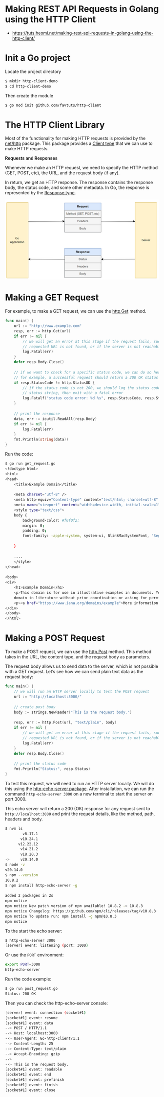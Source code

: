#  Making REST API Requests in Golang using the HTTP Client 
* https://tuts.heomi.net/making-rest-api-requests-in-golang-using-the-http-client/

# Init a Go project

Locate the project directory
```bash
$ mkdir http-client-demo
$ cd http-client-demo
```

Then create the module
```bash
$ go mod init github.com/favtuts/http-client
```

# The HTTP Client Library

Most of the functionality for making HTTP requests is provided by the [net/http](https://pkg.go.dev/net/http) package. This package provides a [Client type](https://pkg.go.dev/net/http#Client) that we can use to make HTTP requests.

**Requests and Responses**

Whenever we make an HTTP request, we need to specify the HTTP method (GET, POST, etc), the URL, and the request body (if any).

In return, we get an HTTP response. The response contains the response body, the status code, and some other metadata. In Go, the response is represented by the [Response type](https://pkg.go.dev/net/http#Response).

![request-response](./images/request-response.png)

# Making a GET Request

For example, to make a GET request, we can use the [http.Get](https://pkg.go.dev/net/http#Get) method.

```go
func main() {
	url := "http://www.example.com"
	resp, err := http.Get(url)
	if err != nil {
		// we will get an error at this stage if the request fails, such as if the
		// requested URL is not found, or if the server is not reachable.
		log.Fatal(err)
	}
	defer resp.Body.Close()

	// if we want to check for a specific status code, we can do so here
	// for example, a successful request should return a 200 OK status
	if resp.StatusCode != http.StatusOK {
		// if the status code is not 200, we should log the status code and the
		// status string, then exit with a fatal error
		log.Fatalf("status code error: %d %s", resp.StatusCode, resp.Status)
	}

	// print the response
	data, err := ioutil.ReadAll(resp.Body)
	if err != nil {
		log.Fatal(err)
	}
	fmt.Println(string(data))
}
```

Run the code:
```bash
$ go run get_request.go 
<!doctype html>
<html>
<head>
    <title>Example Domain</title>

    <meta charset="utf-8" />
    <meta http-equiv="Content-type" content="text/html; charset=utf-8" />
    <meta name="viewport" content="width=device-width, initial-scale=1" />
    <style type="text/css">
    body {
        background-color: #f0f0f2;
        margin: 0;
        padding: 0;
        font-family: -apple-system, system-ui, BlinkMacSystemFont, "Segoe UI", "Open Sans", "Helvetica Neue", Helvetica, Arial, sans-serif;
        
    }

    ....
    </style>    
</head>

<body>
<div>
    <h1>Example Domain</h1>
    <p>This domain is for use in illustrative examples in documents. You may use this
    domain in literature without prior coordination or asking for permission.</p>
    <p><a href="https://www.iana.org/domains/example">More information...</a></p>
</div>
</body>
</html>
```

# Making a POST Request


To make a POST request, we can use the [http.Post](https://pkg.go.dev/net/http#Post) method. This method takes in the URL, the content type, and the request body as parameters.

The request body allows us to send data to the server, which is not possible with a GET request. Let’s see how we can send plain text data as the request body:

```go
func main() {
	// we will run an HTTP server locally to test the POST request
	url := "http://localhost:3000/"

	// create post body
	body := strings.NewReader("This is the request body.")

	resp, err := http.Post(url, "text/plain", body)
	if err != nil {
		// we will get an error at this stage if the request fails, such as if the
		// requested URL is not found, or if the server is not reachable.
		log.Fatal(err)
	}
	defer resp.Body.Close()

	// print the status code
	fmt.Println("Status:", resp.Status)
}
```

To test this request, we will need to run an HTTP server locally. We will do this using the [http-echo-server package](https://github.com/watson/http-echo-server).
After installation, we can run the command `http-echo-server 3000` on a new terminal to start the server on port 3000.

This echo server will return a 200 (OK) response for any request sent to `http://localhost:3000` and print the request details, like the method, path, headers and body.

```bash
$ nvm ls
        v6.17.1
       v10.24.1
      v12.22.12
       v14.21.2
       v18.20.3
->     v20.14.0
$ node -v
v20.14.0
$ npm --version
10.8.2
$ npm install http-echo-server -g

added 2 packages in 2s
npm notice
npm notice New patch version of npm available! 10.8.2 -> 10.8.3
npm notice Changelog: https://github.com/npm/cli/releases/tag/v10.8.3
npm notice To update run: npm install -g npm@10.8.3
npm notice
```

To the start the echo server:
```bash
$ http-echo-server 3000
[server] event: listening (port: 3000)
```

Or use the `PORT` environment:
```bash
export PORT=3000
http-echo-server
```

Run the code example:
```bash
$ go run post_request.go 
Status: 200 OK
```

Then you can check the http-echo-server console:
```bash
[server] event: connection (socket#1)
[socket#1] event: resume
[socket#1] event: data
--> POST / HTTP/1.1
--> Host: localhost:3000
--> User-Agent: Go-http-client/1.1
--> Content-Length: 25
--> Content-Type: text/plain
--> Accept-Encoding: gzip
-->
--> This is the request body.
[socket#1] event: readable
[socket#1] event: end
[socket#1] event: prefinish
[socket#1] event: finish
[socket#1] event: close
```